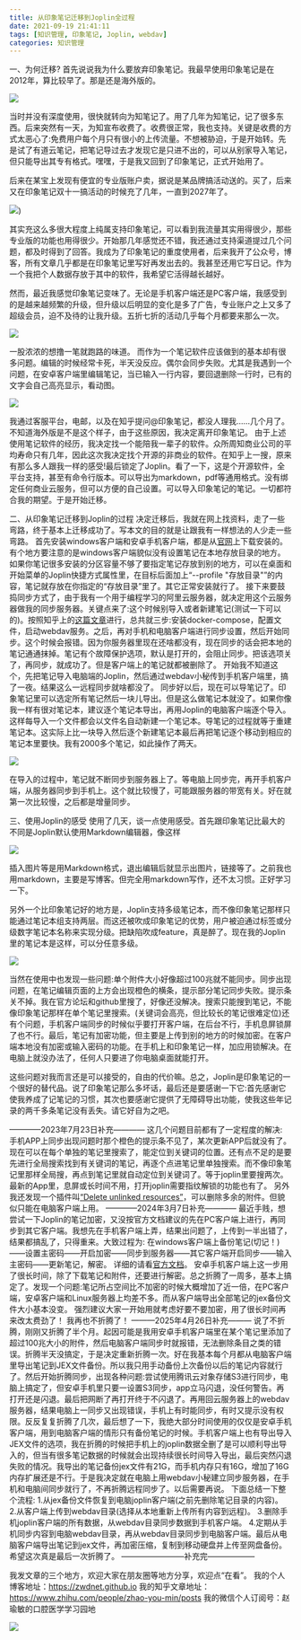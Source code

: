 ```yaml
---
title: 从印象笔记迁移到Joplin全过程
date: 2021-09-19 21:41:11
tags: [知识管理, 印象笔记, Joplin, webdav]
categories: 知识管理
---
```

一、为何迁移?
首先说说我为什么要放弃印象笔记。我最早使用印象笔记是在2012年，算比较早了。那是还是海外版的。

![](https://zymblog-1258069789.cos.ap-chengdu.myqcloud.com/blog0266-joplin/01.jpg)

当时并没有深度使用，很快就转向为知笔记了。用了几年为知笔记，记了很多东西。后来突然有一天，为知宣布收费了。收费很正常，我也支持。关键是收费的方式太恶心了:免费用户每个月只有很小的上传流量。不想被胁迫，于是开始转。先是试了有道云笔记，把笔记导过去才发现它是只进不出的，可以从别家导入笔记，但只能导出其专有格式。嘿嘿，于是我又回到了印象笔记，正式开始用了。

后来在某宝上发现有便宜的专业版账户卖，据说是某品牌搞活动送的。买了，后来又在印象笔记双十一搞活动的时候充了几年，一直到2027年了。

![](https://zymblog-1258069789.cos.ap-chengdu.myqcloud.com/blog0266-joplin/02.jpg))

其实充这么多很大程度上纯属支持印象笔记，可以看到我流量其实用得很少，那些专业版的功能也用得很少。开始那几年感觉还不错，我还通过支持渠道提过几个问题，都及时得到了回答。我成为了印象笔记的重度使用者，后来我开了公众号，博客，所有文章几乎都是在印象笔记里写好再发出去的。我甚至还用它写日记。作为一个我把个人数据存放于其中的软件，我希望它活得越长越好。


然而，最近我感觉印象笔记变味了。无论是手机客户端还是PC客户端，我感受到的是越来越频繁的升级，但升级以后明显的变化是多了广告，专业账户之上又多了超级会员，迫不及待的让我升级。五折七折的活动几乎每个月都要来那么一次。


![](https://zymblog-1258069789.cos.ap-chengdu.myqcloud.com/blog0266-joplin/03.jpg)

一股浓浓的想撸一笔就跑路的味道。
而作为一个笔记软件应该做到的基本却有很多问题。编辑的时候经常卡死，半天没反应。偶尔会同步失败。尤其是我遇到一个问题，在安卓客户端里编辑笔记，当已输入一行内容，要回退删除一行时，已有的文字会自己高亮显示，看动图。


![](https://zymblog-1258069789.cos.ap-chengdu.myqcloud.com/blog0266-joplin/04.gif)

我通过客服平台，电邮，以及在知乎提问@印象笔记，都没人理我……几个月了。
不知道海外版是不是这个样子，由于这些原因，我决定离开印象笔记。
由于上述使用笔记软件的经历，我决定找一个能陪我一辈子的软件。众所周知商业公司的平均寿命只有几年，因此这次我决定找个开源的非商业的软件。在知乎上一搜，原来有那么多人跟我一样的感受!最后锁定了Joplin。看了一下，这是个开源软件，全平台支持，甚至有命令行版本。可以导出为markdown，pdf等通用格式。没有绑定任何商业云服务，但可以方便的自己设置。可以导入印象笔记的笔记。一切都符合我的期望。于是开始迁移。

二、从印象笔记迁移到Joplin的过程
决定迁移后，我就在网上找资料，走了一些弯路，终于基本上迁移成功了。写本文的目的就是让跟我有一样想法的人少走一些弯路。
首先安装windows客户端和安卓手机客户端，都是从[官网](https://joplinapp.org/)上下载安装的。有个地方要注意的是windows客户端貌似没有设置笔记在本地存放目录的地方。如果你笔记很多安装的分区容量不够了要指定笔记存放到别的地方，可以在桌面和开始菜单的Joplin快捷方式属性里，在目标后面加上“--profile "存放目录"”的内容，笔记就存放在你指定的“存放目录”里了。其它正常安装就行了。
接下来要鼓捣同步方式了，由于我有一个用于编程学习的阿里云服务器，就决定用这个云服务器做我的同步服务器。关键点来了:这个时候别导入或者新建笔记(测试一下可以的)。按照知乎上的[这篇文章](https://zhuanlan.zhihu.com/p/360904210)进行，总共就三步:安装docker-compose，配置文件，启动webdav服务。之后，再对手机和电脑客户端进行同步设置，然后开始同步。这个时候会报错。因为你服务器里现在还啥都没有，现在同步的话会把本地的笔记通通抹掉。笔记有个故障保护选项，默认是打开的，会阻止同步。把该选项关了，再同步，就成功了。但是客户端上的笔记就都被删除了。
开始我不知道这个，先把笔记导入电脑端的Joplin，然后通过webdav小秘传到手机客户端里，搞了一夜。结果这么一远程同步就啥都没了。
同步好以后，现在可以导笔记了。印象笔记里可以选定所有笔记然后一块儿导出。但是这么做笔记本就没了。如果你像我一样有很对笔记本，建议逐个笔记本导出，再用Joplin的电脑客户端逐个导入。这样每导入一个文件都会以文件名自动新建一个笔记本。导笔记的过程就等于重建笔记本。这实际上比一块导入然后逐个新建笔记本最后再把笔记逐个移动到相应的笔记本里要快。我有2000多个笔记，如此操作了两天。


![](https://zymblog-1258069789.cos.ap-chengdu.myqcloud.com/blog0266-joplin/05.jpg)



在导入的过程中，笔记就不断同步到服务器上了。等电脑上同步完，再开手机客户端，从服务器同步到手机上。这个就比较慢了，可能跟服务器的带宽有关。好在就第一次比较慢，之后都是增量同步。

三、使用Joplin的感受
使用了几天，谈一点使用感受。首先跟印象笔记比最大的不同是Joplin默认使用Markdown编辑器，像这样

![](https://zymblog-1258069789.cos.ap-chengdu.myqcloud.com/blog0266-joplin/06.jpg)

插入图片等是用Markdown格式，退出编辑后就显示出图片，链接等了。之前我也用markdown，主要是写博客。但完全用markdown写作，还不太习惯。正好学习一下。

另外一个比印象笔记好的地方是，Joplin支持多级笔记本，而不像印象笔记那样只能通过笔记本组支持两层。而这还被吹成印象笔记的优势，用户被迫通过标签或分级数字笔记本名称来实现分级。把缺陷吹成feature，真是醉了。现在我的Joplin里的笔记本是这样，可以分任意多级。

![](https://zymblog-1258069789.cos.ap-chengdu.myqcloud.com/blog0266-joplin/07.jpg)

当然在使用中也发现一些问题:单个附件大小好像超过100兆就不能同步。同步出现问题，在笔记编辑页面的上方会出现橙色的横条，提示部分笔记同步失败。提示条关不掉。我在官方论坛和github里搜了，好像还没解决。搜索只能搜到笔记，不能像印象笔记那样在单个笔记里搜索。(关键词会高亮，但比较长的笔记很难定位)还有个问题，手机客户端同步的时候似乎要打开客户端，在后台不行，手机息屏锁屏了也不行。最后，笔记有加密功能，但主要是上传到别的地方的时候加密。在客户端本地没有加密或输入密码的功能。在手机上和印象笔记一样，加应用锁解决。在电脑上就没办法了，任何人只要进了你电脑桌面就能打开。

这些问题对我而言还是可以接受的，自由的代价嘛。总之，Joplin是印象笔记的一个很好的替代品。说了印象笔记那么多坏话，最后还是要感谢一下它:首先感谢它使我养成了记笔记的习惯，其次也要感谢它提供了无障碍导出功能，使我这些年记录的两千多条笔记没有丢失。请它好自为之吧。



————2023年7月23日补充————
这几个问题目前都有了一定程度的解决:
手机APP上同步出现问题时那个橙色的提示条不见了，某次更新APP后就没有了。
现在可以在每个单独的笔记里搜索了，能定位到关键词的位置。还有点不足的是要先进行全局搜索找到有关键词的笔记，再逐个点进笔记里单独搜索。而不像印象笔记里那样全局搜，再点到笔记里就自动定位到关键词了。等于joplin里要搜两次。
最新的App里，息屏或长时间不用，打开joplin需要指纹解锁的功能也有了。
另外我还发现一个插件叫[“Delete unlinked resources”](https://discourse.joplinapp.org/t/plugin-list/17671)，可以删除多余的附件。但貌似只能在电脑客户端上用。
————2024年3月7日补充————
最近手贱，想尝试一下Joplin的笔记加密，又没按官方文档建议的先在PC客户端上进行，再同步到其它客户端。我想先在手机客户端上弄，结果出问题了，上传到一半出错了，结果都搞乱了，只得重来。大致过程为:
在windows客户端上备份笔记(切记！)——设置主密码——开启加密——同步到服务器——其它客户端开启同步——输入主密码——更新笔记，解密。
详细的请看[官方文档](https://joplinapp.org/help/apps/sync/e2ee)。
安卓手机客户端上这一步用了很长时间，除了下载笔记和附件，还要进行解密。总之折腾了一周多，基本上搞定了。发现一个问题:笔记所占空间比不加密的时候大概增加了近一倍，在PC客户端，安卓客户端和Linux服务器上均差不多。而从客户端导出全部笔记的jex备份文件大小基本没变。
强烈建议大家一开始用就考虑好要不要加密，用了很长时间再来改太费劲了！
我再也不折腾了！
———2025年4月26日补充———
说了不折腾，刚刚又折腾了半个月。起因可能是我用安卓手机客户端里在某个笔记里添加了超过100兆大小的附件，然后电脑客户端同步时就报错，无法删除条目之类的错误。折腾半天没搞定，于是决定重新折腾一次。好在我基本每个月都从电脑客户端里导出笔记到JEX文件备份。所以我只用手动备份上次备份以后的笔记内容就行了。然后开始折腾同步，出现各种问题:尝试使用腾讯云对象存储S3进行同步，电脑上搞定了，但安卓手机里只要一设置S3同步，app立马闪退，没任何警告。再打开还是闪退。最后把网断了再打开终于不闪退了。再用回云服务器上的webdav服务器，结果电脑上一同步又出现错误，手机上有时能同步，有时又提示没有权限。反反复复折腾了几次，最后想了一下，我绝大部分时间使用的仅仅是安卓手机客户端，用到电脑客户端的情形只有备份笔记的时候。手机客户端上也有导出导入JEX文件的选项，我在折腾的时候把手机上的joplin数据全删了是可以顺利导出导入的，但当有很多笔记数据的时候就会出现持续很长时间导入导出，最后突然闪退失败的情况。我导出的笔记备份jex文件有21G，而手机内存只有16G，增加了16G内存扩展还是不行。于是我决定就在电脑上用webdav小秘建立同步服务器，在手机和电脑间同步就行了，不再折腾远程同步了。以后需要再说。
下面总结一下整个流程:
1.从jex备份文件恢复到电脑joplin客户端(之前先删除笔记目录的内容)。
2.从客户端上传到webdav目录(选择从本地重新上传所有内容到远程)。
3.删除手机joplin客户端的所有数据，从webdav目录同步数据到手机客户端。
4.定期从手机同步内容到电脑webdav目录，再从webdav目录同步到电脑客户端。最后从电脑客户端导出笔记到jex文件，再加密压缩，复制到移动硬盘并上传至网盘备份。
希望这次真是最后一次折腾了。
————————补充完——————




我发文章的三个地方，欢迎大家在朋友圈等地方分享，欢迎点“在看”。
我的个人博客地址：https://zwdnet.github.io
我的知乎文章地址： https://www.zhihu.com/people/zhao-you-min/posts
我的微信个人订阅号：赵瑜敏的口腔医学学习园地

![](https://zymblog-1258069789.cos.ap-chengdu.myqcloud.com/other/wx.jpg)
